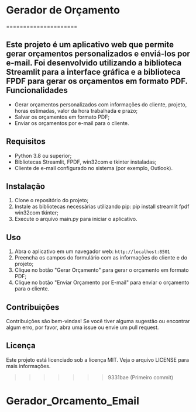 # Gerador de Orçamento
=====================

Este projeto é um aplicativo web que permite gerar orçamentos personalizados e enviá-los por e-mail. Foi desenvolvido utilizando a biblioteca Streamlit para a interface gráfica e a biblioteca FPDF para gerar os orçamentos em formato PDF.
Funcionalidades
---------------

* Gerar orçamentos personalizados com informações do cliente, projeto, horas estimadas, valor da hora trabalhada e prazo;
* Salvar os orçamentos em formato PDF;
* Enviar os orçamentos por e-mail para o cliente.

Requisitos
------------

* Python 3.8 ou superior;
* Bibliotecas Streamlit, FPDF, win32com e tkinter instaladas;
* Cliente de e-mail configurado no sistema (por exemplo, Outlook).

Instalação
------------

1. Clone o repositório do projeto;
2. Instale as bibliotecas necessárias utilizando pip: pip install streamlit fpdf win32com tkinter;
3. Execute o arquivo main.py para iniciar o aplicativo.

Uso
----

1. Abra o aplicativo em um navegador web: `http://localhost:8501`
2. Preencha os campos do formulário com as informações do cliente e do projeto;
3. Clique no botão "Gerar Orçamento" para gerar o orçamento em formato PDF;
4. Clique no botão "Enviar Orçamento por E-mail" para enviar o orçamento para o cliente.

Contribuições
---------------------

Contribuições são bem-vindas! Se você tiver alguma sugestão ou encontrar algum erro, por favor, abra uma issue ou envie um pull request.

Licença
--------

Este projeto está licenciado sob a licença MIT. Veja o arquivo LICENSE para mais informações.
>>>>>>> 9331bae (Primeiro commit)
# Gerador_Orcamento_Email

